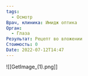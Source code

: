 ```yaml
---
tags:
  - Осмотр
Врач, клиника: Имидж оптика
Орган:
  - Глаза
Результат: Рецепт во вложении
Стоимость: 0
Date: 2022-07-12T14:47
---
```

![[GetImage_(1).png]]